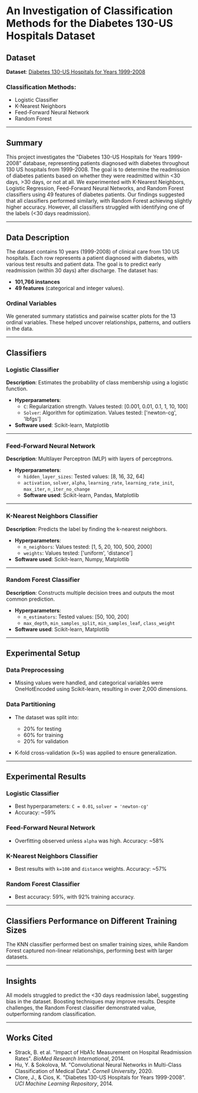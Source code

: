 # An Investigation of Classification Methods for the Diabetes 130-US Hospitals Dataset


## Dataset
**Dataset**: [Diabetes 130-US Hospitals for Years 1999-2008](https://archive.ics.uci.edu/ml/datasets/diabetes+130-us+hospitals+for+years+1999-2008)

### Classification Methods:
- Logistic Classifier
- K-Nearest Neighbors
- Feed-Forward Neural Network
- Random Forest

---

## Summary

This project investigates the "Diabetes 130-US Hospitals for Years 1999-2008" database, representing patients diagnosed with diabetes throughout 130 US hospitals from 1999-2008. The goal is to determine the readmission of diabetes patients based on whether they were readmitted within <30 days, >30 days, or not at all. We experimented with K-Nearest Neighbors, Logistic Regression, Feed-Forward Neural Networks, and Random Forest classifiers using 49 features of diabetes patients. Our findings suggested that all classifiers performed similarly, with Random Forest achieving slightly higher accuracy. However, all classifiers struggled with identifying one of the labels (<30 days readmission).

---

## Data Description

The dataset contains 10 years (1999-2008) of clinical care from 130 US hospitals. Each row represents a patient diagnosed with diabetes, with various test results and patient data. The goal is to predict early readmission (within 30 days) after discharge. The dataset has:
- **101,766 instances** 
- **49 features** (categorical and integer values).

### Ordinal Variables
We generated summary statistics and pairwise scatter plots for the 13 ordinal variables. These helped uncover relationships, patterns, and outliers in the data.

---

## Classifiers

### Logistic Classifier
**Description**: Estimates the probability of class membership using a logistic function.
- **Hyperparameters**:
  - `C`: Regularization strength. Values tested: [0.001, 0.01, 0.1, 1, 10, 100]
  - `Solver`: Algorithm for optimization. Values tested: ['newton-cg', 'lbfgs']
- **Software used**: Scikit-learn, Matplotlib

---

### Feed-Forward Neural Network
**Description**: Multilayer Perceptron (MLP) with layers of perceptrons.
- **Hyperparameters**:
  - `hidden_layer_sizes`: Tested values: [8, 16, 32, 64]
  - `activation`, `solver`, `alpha`, `learning_rate`, `learning_rate_init`, `max_iter`, `n_iter_no_change`
  - **Software used**: Scikit-learn, Pandas, Matplotlib

---

### K-Nearest Neighbors Classifier
**Description**: Predicts the label by finding the k-nearest neighbors.
- **Hyperparameters**:
  - `n_neighbors`: Values tested: [1, 5, 20, 100, 500, 2000]
  - `weights`: Values tested: ['uniform', 'distance']
- **Software used**: Scikit-learn, Numpy, Matplotlib

---

### Random Forest Classifier
**Description**: Constructs multiple decision trees and outputs the most common prediction.
- **Hyperparameters**:
  - `n_estimators`: Tested values: [50, 100, 200]
  - `max_depth`, `min_samples_split`, `min_samples_leaf`, `class_weight`
- **Software used**: Scikit-learn, Matplotlib

---

## Experimental Setup

### Data Preprocessing
- Missing values were handled, and categorical variables were OneHotEncoded using Scikit-learn, resulting in over 2,000 dimensions.
  
### Data Partitioning
- The dataset was split into:
  - 20% for testing
  - 60% for training
  - 20% for validation
  
- K-fold cross-validation (k=5) was applied to ensure generalization.

---

## Experimental Results

### Logistic Classifier
- Best hyperparameters: `C = 0.01`, `solver = 'newton-cg'`
- Accuracy: ~59%

### Feed-Forward Neural Network
- Overfitting observed unless `alpha` was high. Accuracy: ~58%

### K-Nearest Neighbors Classifier
- Best results with `k=100` and `distance` weights. Accuracy: ~57%

### Random Forest Classifier
- Best accuracy: 59%, with 92% training accuracy.

---

## Classifiers Performance on Different Training Sizes

The KNN classifier performed best on smaller training sizes, while Random Forest captured non-linear relationships, performing best with larger datasets.

---

## Insights

All models struggled to predict the <30 days readmission label, suggesting bias in the dataset. Boosting techniques may improve results. Despite challenges, the Random Forest classifier demonstrated value, outperforming random classification.


---

## Works Cited
- Strack, B. et al. "Impact of HbA1c Measurement on Hospital Readmission Rates". *BioMed Research International*, 2014.
- Hu, Y. & Sokolova, M. "Convolutional Neural Networks in Multi-Class Classification of Medical Data". *Cornell University*, 2020.
- Clore, J., & Cios, K. "Diabetes 130-US Hospitals for Years 1999-2008". *UCI Machine Learning Repository*, 2014.
